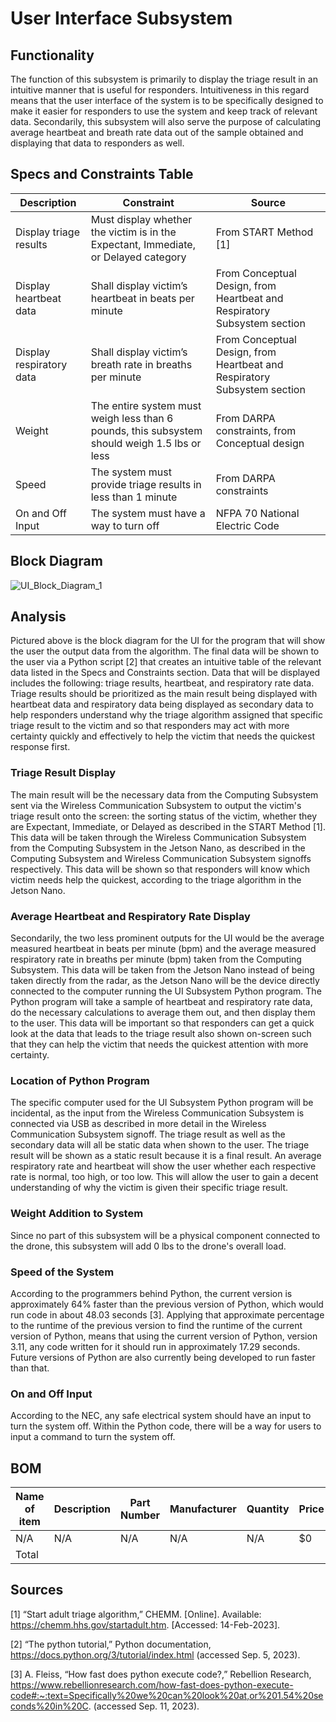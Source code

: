 # User Interface Subsystem

## Functionality

The function of this subsystem is primarily to display the triage result in an intuitive manner that is useful for responders. Intuitiveness in this regard means that the user interface of the system is to be specifically designed to make it easier for responders to use the system and keep track of relevant data. Secondarily, this subsystem will also serve the purpose of calculating average heartbeat and breath rate data out of the sample obtained and displaying that data to responders as well.

## Specs and Constraints Table

| Description | Constraint | Source |
|-------------|------------|--------|
| Display triage results | Must display whether the victim is in the Expectant, Immediate, or Delayed category | From START Method [1] |
| Display heartbeat data | Shall display victim’s heartbeat in beats per minute | From Conceptual Design, from Heartbeat and Respiratory Subsystem section |
| Display respiratory data | Shall display victim’s breath rate in breaths per minute | From Conceptual Design, from Heartbeat and Respiratory Subsystem section |
| Weight | 	The entire system must weigh less than 6 pounds, this subsystem should weigh 1.5 lbs or less | From DARPA constraints, from Conceptual design |
| Speed | The system must provide triage results in less than 1 minute | From DARPA constraints |
| On and Off Input | The system must have a way to turn off | NFPA 70 National Electric Code |

## Block Diagram
![UI_Block_Diagram_1](https://github.com/Michaelwwest98/DARPA-Drone-Triage-Sensing-System/blob/Michaelwwest98-ui-subsystem-signoff/Documentation/Images/UI_Block_Diagram_1.JPG)

## Analysis
Pictured above is the block diagram for the UI for the program that will show the user the output data from the algorithm. The final data will be shown to the user via a Python script [2] that creates an intuitive table of the relevant data listed in the Specs and Constraints section. Data that will be displayed includes the following: triage results, heartbeat, and respiratory rate data. Triage results should be prioritized as the main result being displayed with heartbeat data and respiratory data being displayed as secondary data to help responders understand why the triage algorithm assigned that specific triage result to the victim and so that responders may act with more certainty quickly and effectively to help the victim that needs the quickest response first.

### Triage Result Display
The main result will be the necessary data from the Computing Subsystem sent via the Wireless Communication Subsystem to output the victim's triage result onto the screen: the sorting status of the victim, whether they are Expectant, Immediate, or Delayed as described in the START Method [1]. This data will be taken through the Wireless Communication Subsystem from the Computing Subsystem in the Jetson Nano, as described in the Computing Subsystem and Wireless Communication Subsystem signoffs respectively. This data will be shown so that responders will know which victim needs help the quickest, according to the triage algorithm in the Jetson Nano. 

### Average Heartbeat and Respiratory Rate Display
Secondarily, the two less prominent outputs for the UI would be the average measured heartbeat in beats per minute (bpm) and the average measured respiratory rate in breaths per minute (bpm) taken from the Computing Subsystem. This data will be taken from the Jetson Nano instead of being taken directly from the radar, as the Jetson Nano will be the device directly connected to the computer running the UI Subsystem Python program. The Python program will take a sample of heartbeat and respiratory rate data, do the necessary calculations to average them out, and then display them to the user. This data will be important so that responders can get a quick look at the data that leads to the triage result also shown on-screen such that they can help the victim that needs the quickest attention with more certainty. 

### Location of Python Program
The specific computer used for the UI Subsystem Python program will be incidental, as the input from the Wireless Communication Subsystem is connected via USB as described in more detail in the Wireless Communication Subsystem signoff. The triage result as well as the secondary data will all be static data when shown to the user. The triage result will be shown as a static result because it is a final result. An average respiratory rate and heartbeat will show the user whether each respective rate is normal, too high, or too low. This will allow the user to gain a decent understanding of why the victim is given their specific triage result.

### Weight Addition to System
Since no part of this subsystem will be a physical component connected to the drone, this subsystem will add 0 lbs to the drone's overall load.

### Speed of the System
According to the programmers behind Python, the current version is approximately 64% faster than the previous version of Python, which would run code in about 48.03 seconds [3]. Applying that approximate percentage to the runtime of the previous version to find the runtime of the current version of Python, means that using the current version of Python, version 3.11, any code written for it should run in approximately 17.29 seconds. Future versions of Python are also currently being developed to run faster than that.

### On and Off Input
According to the NEC, any safe electrical system should have an input to turn the system off. Within the Python code, there will be a way for users to input a command to turn the system off. 

## BOM
| Name of item | Description | Part Number | Manufacturer | Quantity | Price | Total |
|--------------|-------------|-------------|--------------|----------|-------|-------|
| N/A | N/A | N/A | N/A | N/A | $0 | $0 |
|Total |  |  |  |  |  | $0 |

## Sources
[1] “Start adult triage algorithm,” CHEMM. [Online]. Available: https://chemm.hhs.gov/startadult.htm. [Accessed: 14-Feb-2023].

[2] “The python tutorial,” Python documentation, https://docs.python.org/3/tutorial/index.html (accessed Sep. 5, 2023). 

[3] A. Fleiss, “How fast does python execute code?,” Rebellion Research, https://www.rebellionresearch.com/how-fast-does-python-execute-code#:~:text=Specifically%20we%20can%20look%20at,or%201.54%20seconds%20in%20C. (accessed Sep. 11, 2023). 
